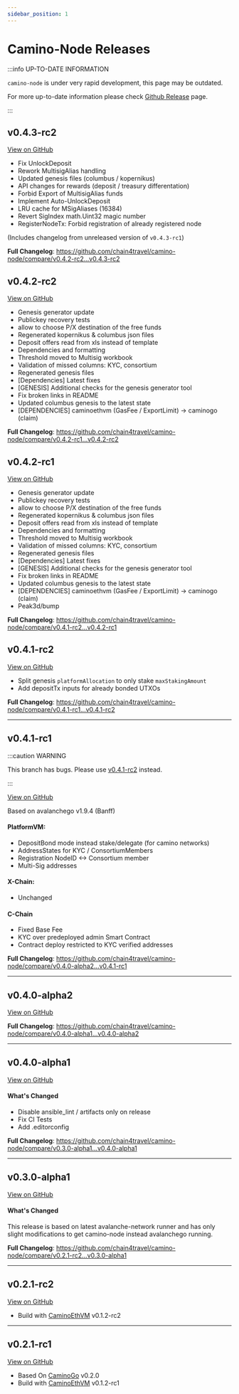 ```yaml
---
sidebar_position: 1
---
```


# Camino-Node Releases

:::info UP-TO-DATE INFORMATION

`camino-node` is under very rapid development, this page may be outdated.

For more up-to-date information please check [Github Release](https://github.com/chain4travel/camino-node/releases) page.

:::

## v0.4.3-rc2

[View on GitHub](https://github.com/chain4travel/camino-node/releases/tag/v0.4.3-rc2)

- Fix UnlockDeposit
- Rework MultisigAlias handling
- Updated genesis files (columbus / kopernikus)
- API changes for rewards (deposit / treasury differentation)
- Forbid Export of MultisigAlias funds
- Implement Auto-UnlockDeposit
- LRU cache for MSigAliases (16384)
- Revert SigIndex math.Uint32 magic number
- RegisterNodeTx: Forbid registration of already registered node

(Includes changelog from unreleased version of `v0.4.3-rc1`)

**Full Changelog**: https://github.com/chain4travel/camino-node/compare/v0.4.2-rc2...v0.4.3-rc2

## v0.4.2-rc2

[View on GitHub](https://github.com/chain4travel/camino-node/releases/tag/v0.4.2-rc2)

- Genesis generator update
- Publickey recovery tests
- allow to choose P/X destination of the free funds
- Regenerated kopernikus & columbus json files
- Deposit offers read from xls instead of template
- Dependencies and formatting
- Threshold moved to Multisig workbook
- Validation of missed columns: KYC, consortium
- Regenerated genesis files
- [Dependencies] Latest fixes
- [GENESIS] Additional checks for the genesis generator tool
- Fix broken links in README
- Updated columbus genesis to the latest state
- [DEPENDENCIES] caminoethvm (GasFee / ExportLimit) -> caminogo (claim)

**Full Changelog**: https://github.com/chain4travel/camino-node/compare/v0.4.2-rc1...v0.4.2-rc2

## v0.4.2-rc1

[View on GitHub](https://github.com/chain4travel/camino-node/releases/tag/v0.4.2-rc1)

- Genesis generator update
- Publickey recovery tests
- allow to choose P/X destination of the free funds
- Regenerated kopernikus & columbus json files
- Deposit offers read from xls instead of template
- Dependencies and formatting
- Threshold moved to Multisig workbook
- Validation of missed columns: KYC, consortium
- Regenerated genesis files
- [Dependencies] Latest fixes
- [GENESIS] Additional checks for the genesis generator tool
- Fix broken links in README
- Updated columbus genesis to the latest state
- [DEPENDENCIES] caminoethvm (GasFee / ExportLimit) -> caminogo (claim)
- Peak3d/bump

**Full Changelog**: https://github.com/chain4travel/camino-node/compare/v0.4.1-rc2...v0.4.2-rc1

## v0.4.1-rc2

[View on GitHub](https://github.com/chain4travel/camino-node/releases/tag/v0.4.1-rc2)

- Split genesis `platformAllocation` to only stake `maxStakingAmount`
- Add depositTx inputs for already bonded UTXOs

**Full Changelog**: https://github.com/chain4travel/camino-node/compare/v0.4.1-rc1...v0.4.1-rc2

---

## v0.4.1-rc1

:::caution WARNING

This branch has bugs. Please use [v0.4.1-rc2](#v041-rc2) instead.

:::

[View on GitHub](https://github.com/chain4travel/camino-node/releases/tag/v0.4.1-rc1)

Based on avalanchego v1.9.4 (Banff)

#### PlatformVM:

- DepositBond mode instead stake/delegate (for camino networks)
- AddressStates for KYC / ConsortiumMembers
- Registration NodeID <-> Consortium member
- Multi-Sig addresses

#### X-Chain:

- Unchanged

#### C-Chain

- Fixed Base Fee
- KYC over predeployed admin Smart Contract
- Contract deploy restricted to KYC verified addresses

**Full Changelog**: https://github.com/chain4travel/camino-node/compare/v0.4.0-alpha2...v0.4.1-rc1

---

## v0.4.0-alpha2

[View on GitHub](https://github.com/chain4travel/camino-node/releases/tag/v0.4.0-alpha2)

**Full Changelog**: https://github.com/chain4travel/camino-node/compare/v0.4.0-alpha1...v0.4.0-alpha2

---

## v0.4.0-alpha1

[View on GitHub](https://github.com/chain4travel/camino-node/releases/tag/v0.4.0-alpha1)

#### What's Changed

- Disable ansible_lint / artifacts only on release
- Fix CI Tests
- Add .editorconfig

**Full Changelog**: https://github.com/chain4travel/camino-node/compare/v0.3.0-alpha1...v0.4.0-alpha1

---

## v0.3.0-alpha1

[View on GitHub](https://github.com/chain4travel/camino-node/releases/tag/v0.3.0-alpha1)

#### What's Changed

This release is based on latest avalanche-network runner and has only slight modifications to get camino-node instead avalanchego running.

**Full Changelog**: https://github.com/chain4travel/camino-node/compare/v0.2.1-rc2...v0.3.0-alpha1

---

## v0.2.1-rc2

[View on GitHub](https://github.com/chain4travel/camino-node/releases/tag/v0.2.1-rc2)

- Build with [CaminoEthVM](./caminoethvm.md#v012-rc2) v0.1.2-rc2

---

## v0.2.1-rc1

[View on GitHub](https://github.com/chain4travel/camino-node/releases/tag/v0.2.1-rc1)

- Based On [CaminoGo](./caminogo.md#v0_2_0) v0.2.0
- Build with [CaminoEthVM](./caminoethvm.md#v0_1_2-rc1) v0.1.2-rc1
